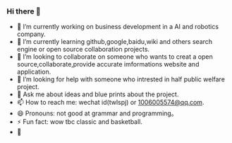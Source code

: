 ### Hi there 👋

<!--
**twlspj/twlspj** is a ✨ _special_ ✨ repository because its `README.md` (this file) appears on your GitHub profile.

Here are some ideas to get you started:
-->
- 🔭 I’m currently working on business development in a AI and robotics company.
- 🌱 I’m currently learning github,google,baidu,wiki and others search engine or open source collaboration projects.
- 👯 I’m looking to collaborate on someone who wants to creat a open source,collaborate,provide accurate imformations website and application.
- 🤔 I’m looking for help with someone who intrested in half public welfare project.
- 💬 Ask me about ideas and blue prints about the project.
- 📫 How to reach me: wechat id(twlspj) or 1006005574@qq.com.
- 😄 Pronouns: not good at grammar and programming。
- ⚡ Fun fact: wow tbc classic and basketball.
- 🧐

